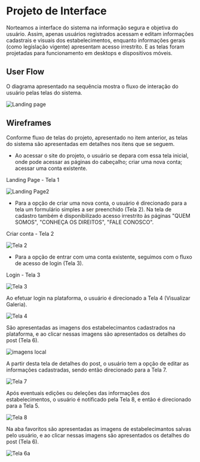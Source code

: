 
# Projeto de Interface

Norteamos a interface do sistema na informação segura e objetiva do usuário. Assim, apenas usuários registrados acessam e editam informações cadastrais e visuais dos estabelecimentos, enquanto informações gerais (como legislação vigente) apresentam acesso irrestrito. E as telas foram projetadas para funcionamento em desktops e dispositivos móveis.

## User Flow

O diagrama apresentado na sequência mostra o fluxo de interação do usuário pelas telas do sistema.

![Landing page](https://user-images.githubusercontent.com/111434777/194611818-ca7f616c-79e6-4731-8f79-1da8809f7556.png)



## Wireframes

Conforme  fluxo  de  telas  do  projeto,  apresentado  no  item  anterior,  as  telas  do  sistema  são 
apresentadas em detalhes nos itens que se seguem. 

- Ao acessar o site do projeto, o usuário se depara com essa tela inicial, onde pode acessar as páginas do cabeçalho; criar uma nova conta; acessar uma conta existente.

Landing Page - Tela 1
 
![Landing Page2](https://user-images.githubusercontent.com/111434777/194777473-4064d580-96ac-4172-b548-788885ef552f.png)


- Para a opção de criar uma nova conta, o usuário é direcionado para a tela um formulário simples a ser preenchido (Tela 2). Na tela de cadastro também é disponibilizado acesso irrestrito às páginas "QUEM SOMOS", "CONHEÇA OS DIREITOS", "FALE CONOSCO". 


Criar conta - Tela 2 

![Tela 2](https://user-images.githubusercontent.com/111434777/194771869-b159372b-5af6-47df-8c9f-93741016ac81.png)


- Para a opção de entrar com uma conta existente, seguimos com o fluxo de acesso de login (Tela 3).


Login - Tela 3

![Tela 3](https://user-images.githubusercontent.com/111434777/194772315-8ce07ce9-63be-4eba-a614-ab0995c1f738.png)

Ao efetuar login na plataforma, o usuário é direcionado a Tela 4 (Visualizar Galeria). 



![Tela 4](https://user-images.githubusercontent.com/111434777/194773265-2861edf9-e7b8-4b45-855a-72b6da554995.png)

São apresentadas as imagens dos estabelecimantos cadastrados na plataforma, e ao clicar nessas imagens são apresentados os detalhes do post (Tela 6). 

![imagens local](https://user-images.githubusercontent.com/111434777/194777687-c2661e9a-dbe8-466b-8897-a55542b23f88.png)

A partir desta tela de detalhes do post, o usuário tem a opção de editar as informações cadastradas, sendo então direcionado para a Tela 7. 

![Tela 7](https://user-images.githubusercontent.com/111434777/194773627-35a06c55-ea89-4ea1-9a41-463e12ec437f.png)

Após eventuais edições ou deleções das informações dos estabelecimentos, o usuário é notificado pela Tela 8, e então é direcionado para a Tela 5.

![Tela 8](https://user-images.githubusercontent.com/111434777/194773638-8ad07250-5ce7-47df-b5bc-85579a571ff6.png)

Na aba favoritos são apresentadas as imagens de estabelecimantos salvas pelo usuário, e ao clicar nessas imagens são apresentados os detalhes do post (Tela 6). 

![Tela 6a](https://user-images.githubusercontent.com/111434777/194773549-6ba76283-d725-4d50-b7bf-9c81f8d168fb.png)
